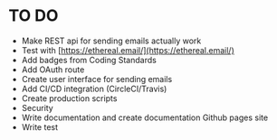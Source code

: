 # TO DO

* Make REST api for sending emails actually work
* Test with [https://ethereal.email/](https://ethereal.email/)
* Add badges from Coding Standards
* Add OAuth route
* Create user interface for sending emails
* Add CI/CD integration (CircleCI/Travis)
* Create production scripts
* Security
* Write documentation and create documentation Github pages site
* Write test
